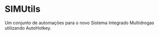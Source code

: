 # SIMUtils
Um conjunto de automações para o novo Sistema Integrado Multidrogas utilizando AutoHotkey.
